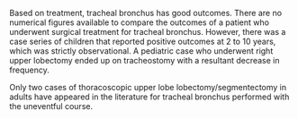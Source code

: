 Based on treatment, tracheal bronchus has good outcomes. There are no numerical figures available to compare the outcomes of a patient who underwent surgical treatment for tracheal bronchus. However, there was a case series of children that reported positive outcomes at 2 to 10 years, which was strictly observational. A pediatric case who underwent right upper lobectomy ended up on tracheostomy with a resultant decrease in frequency.

Only two cases of thoracoscopic upper lobe lobectomy/segmentectomy in adults have appeared in the literature for tracheal bronchus performed with the uneventful course.